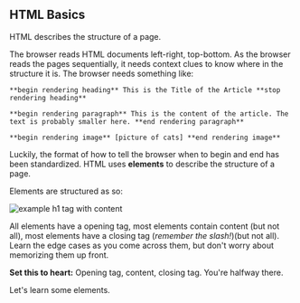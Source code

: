 ## HTML Basics

HTML describes the structure of a page.

The browser reads HTML documents left-right, top-bottom. As the browser reads the pages sequentially, it needs context clues to know where in the structure it is. The browser needs something like:

```
**begin rendering heading** This is the Title of the Article **stop rendering heading**

**begin rendering paragraph** This is the content of the article. The text is probably smaller here. **end rendering paragraph**

**begin rendering image** [picture of cats] **end rendering image**
```

Luckily, the format of how to tell the browser when to begin and end has been standardized. HTML uses **elements** to describe the structure of a page.

Elements are structured as so:

![example h1 tag with content](http://schoolsofweb.com/wp-content/uploads/anatomy-of-an-html-element.jpg)

All elements have a opening tag, most elements contain content (but not all), most elements have a closing tag (*remember the slash!*)(but not all). Learn the edge cases as you come across them, but don't worry about memorizing them up front.

**Set this to heart:** Opening tag, content, closing tag. You're halfway there.

<p class="closing">Let's learn some elements.</p>
